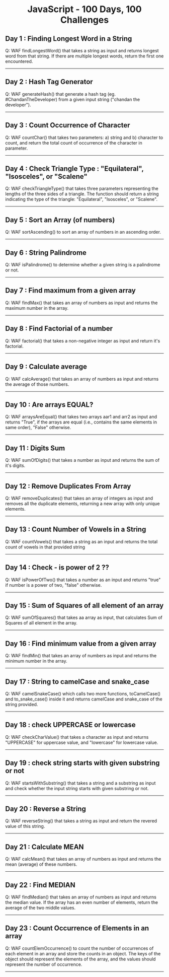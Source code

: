 <h1 align="center">JavaScript - 100 Days, 100 Challenges</h1>

## Day 1 : Finding Longest Word in a String
Q: WAF findLongestWord() that takes a string as input and returns longest word from that string. If there are multiple longest words, return the first one encountered.
<hr>

## Day 2 : Hash Tag Generator
Q: WAF generateHash() that generate a hash tag (eg. #ChandanTheDeveloper) from a given input string ("chandan the developer").
<hr>

## Day 3 : Count Occurrence of Character
Q: WAF countChar() that takes two parameters: a) string and b) character to count, and return the total count of occurrence of the character in parameter.
<hr>

## Day 4 : Check Triangle Type : "Equilateral", "Isosceles", or "Scalene"
Q: WAF checkTriangleType() that takes three parameters representing the lengths of the three sides of a triangle. The function should return a string indicating the type of the triangle: "Equilateral", "Isosceles", or "Scalene".
<hr>

## Day 5 : Sort an Array (of numbers)
Q:  WAF sortAscending() to sort an array of numbers in an ascending order.
<hr>

## Day 6 : String Palindrome
Q:  WAF isPalindrome() to determine whether a given string is a palindrome or not.
<hr>

## Day 7 : Find maximum from a given array
Q:  WAF findMax() that takes an array of numbers as input and returns the maximum number in the array.
<hr>

## Day 8 : Find Factorial of a number
Q: WAF factorial() that takes a non-negative integer as input and return it's factorial.
<hr>

## Day 9 : Calculate average
Q: WAF calcAverage() that takes an array of numbers as input and returns the average of those numbers.
<hr>

## Day 10 : Are arrays EQUAL?
Q: WAF arraysAreEqual() that takes two arrays aar1 and arr2 as input and returns "True", if the arrays are equal (i.e., contains the same elements in same order), "False" otherwise.
<hr>

## Day 11 : Digits Sum
Q: WAF sumOfDigits() that takes a number as input and returns the sum of it's digits.
<hr>

## Day 12 : Remove Duplicates From Array
Q: WAF removeDuplicates() that takes an array of integers as input and removes all the duplicate elements, returning a new array with only unique elements.
<hr>

## Day 13 : Count Number of Vowels in a String
Q: WAF countVowels() that takes a string as an input and returns the total count of vowels in that provided string
<hr>

## Day 14 : Check - is power of 2 ??
Q: WAF isPowerOfTwo() that takes a number as an input and returns "true" if number is a power of two, "false" otherwise.
<hr>

## Day 15 : Sum of Squares of all element of an array
Q: WAF sumOfSquares() that takes aa array as input, that calculates Sum of Squares of all element in the array.
<hr>

## Day 16 : Find minimum value from a given array
Q: WAF findMin() that takes an array of numbers as input and returns the minimum number in the array.
<hr>

## Day 17 : String to camelCase and snake_case
Q: WAF camelSnakeCase() which calls two more functions, toCamelCase() and to_snake_case() inside it and returns camelCase and snake_case of the string provided.
<hr>

## Day 18 : check UPPERCASE or lowercase
Q: WAF checkCharValue() that takes a character as input and returns "UPPERCASE" for uppercase value, and "lowercase" for lowercase value.
<hr>

## Day 19 : check string starts with given substring or not
Q: WAF startsWithSubstring() that takes a string and a substring as input and check whether the input string starts with given substring or not.
<hr>

## Day 20 : Reverse a String
Q: WAF reverseString() that takes a string as input and return the revered value of this string.
<hr>

## Day 21 : Calculate MEAN
Q: WAF calcMean() that takes an array of numbers as input and returns the mean (average) of these numbers.
<hr>

## Day 22 : Find MEDIAN
Q: WAF findMedian() that takes an array of numbers as input and returns the median value. If the array has an even number of elements, return the average of the two middle values.
<hr>

## Day 23 : Count Occurrence of Elements in an array
Q: WAF countElemOccurrence() to count the number of occurrences of each element in an array and store the counts in an object. The keys of the object should represent the elements of the array, and the values should represent the number of occurrence.
<hr>
